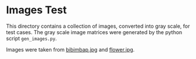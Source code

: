 # Images Test

This directory contains a collection of images, converted into gray scale, for
test cases. The gray scale image matrices were generated by the python script
`gen_images.py`.

Images were taken from
[bibimbap.jpg](https://upload.wikimedia.org/wikipedia/commons/4/44/Dolsot-bibimbap.jpg) and [flower.jpg](https://upload.wikimedia.org/wikipedia/commons/5/52/Liliumbulbiferumflowertop.jpg).
